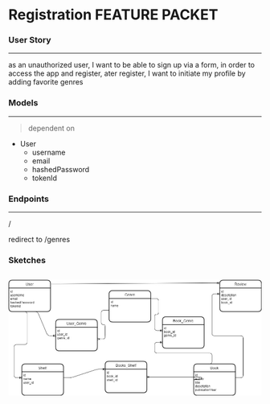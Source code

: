 # Registration FEATURE PACKET

### User Story
---

as an unauthorized user,
I want to be able to sign up via a form,
in order to access the app and register,
ater register, I want to initiate my profile
by adding favorite genres


### Models
---

> dependent on
- User
  - username
  - email
  - hashedPassword
  - tokenId



### Endpoints
---

/

redirect to /genres


### Sketches

![Landing](../images/mybooks-schema.jpg)
---
